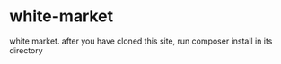 # white-market
white market.
after you have cloned this site, run composer install in its directory
